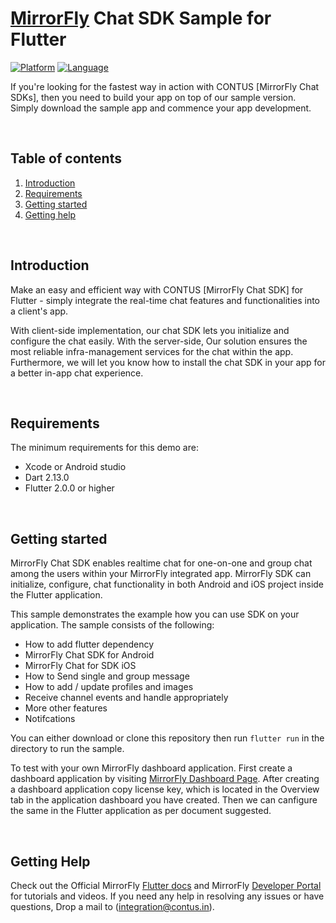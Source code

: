 # [MirrorFly](https://mirrorfly.com) Chat SDK Sample for Flutter

[![Platform](https://img.shields.io/badge/platform-flutter-blue)](https://flutter.dev/)
[![Language](https://img.shields.io/badge/language-dart-blue)](https://dart.dev/)

If you're looking for the fastest way in action with CONTUS [MirrorFly Chat SDKs], then you need to build your app on top of our sample version. Simply download the sample app and commence your app development.
 
 <br />

## Table of contents

1. [Introduction](#introduction)
1. [Requirements](#requirements)
1. [Getting started](#getting-started)
1. [Getting help](#getting-help)

<br />

## Introduction

Make an easy and efficient way with CONTUS [MirrorFly Chat SDK] for Flutter - simply integrate the real-time chat features and functionalities into a client's app.

With client-side implementation, our chat SDK lets you initialize and configure the chat easily. With the server-side, Our solution ensures the most reliable infra-management services for the chat within the app. Furthermore, we will let you know how to install the chat SDK in your app for a better in-app chat experience.
 
<br />

## Requirements

The minimum requirements for this demo are:

- Xcode or Android studio
- Dart 2.13.0
- Flutter 2.0.0 or higher

<br />

## Getting started

MirrorFly Chat SDK enables realtime chat for one-on-one and group chat among the users within your MirrorFly integrated app. MirrorFly SDK can initialize, configure, chat functionality in both Android and iOS project inside the Flutter application.

This sample demonstrates the example how you can use SDK on your application. The sample consists of the following:

- How to add flutter dependency
- MirrorFly Chat SDK for Android
- MirrorFly Chat for SDK iOS
- How to Send single and group message
- How to add / update profiles and images
- Receive channel events and handle appropriately
- More other features
- Notifcations

You can either download or clone this repository then run `flutter run` in the directory to run the sample.

To test with your own MirrorFly dashboard application.
First create a dashboard application by visiting [MirrorFly Dashboard Page](https://console.mirrorfly.com/register). After creating a dashboard application copy license key, which is located in the Overview tab in the application dashboard you have created. Then we can canfigure the same in the Flutter application as per document suggested. 

<br />

## Getting Help

Check out the Official MirrorFly [Flutter docs](https://www.mirrorfly.com/docs/chat/flutter/quick-start/) and MirrorFly [Developer Portal](https://www.mirrorfly.com/docs/) for tutorials and videos. If you need any help in resolving any issues or have questions, Drop a mail to (integration@contus.in).

<br />
